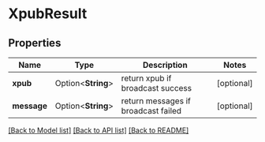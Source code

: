 # XpubResult

## Properties

Name | Type | Description | Notes
------------ | ------------- | ------------- | -------------
**xpub** | Option<**String**> | return xpub if broadcast success | [optional]
**message** | Option<**String**> | return messages if broadcast failed | [optional]

[[Back to Model list]](../README.md#documentation-for-models) [[Back to API list]](../README.md#documentation-for-api-endpoints) [[Back to README]](../README.md)


